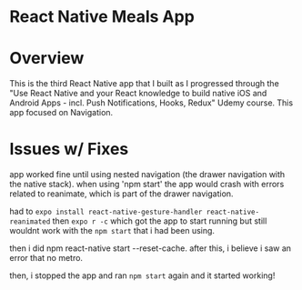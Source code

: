 # React Native Meals App

# Overview

This is the third React Native app that I built as I progressed through the "Use React Native and your React knowledge to build native iOS and Android Apps - incl. Push Notifications, Hooks, Redux" Udemy course. This app focused on Navigation.

# Issues w/ Fixes

app worked fine until using nested navigation (the drawer navigation with the native stack). when using 'npm start' the app would crash with errors related to reanimate, which is part of the drawer navigation.

had to `expo install react-native-gesture-handler react-native-reanimated` then `expo r -c` which got the app to start running but still wouldnt work with the `npm start` that i had been using.

then i did npm react-native start --reset-cache. after this, i believe i saw an error that no metro.

then, i stopped the app and ran `npm start` again and it started working!
